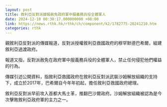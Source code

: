 ```yaml
---
layout: post
title: 敘利亞反對派據報赦免政府軍中服義務兵役全體軍人
date: 2024-12-10 00:38:17.000000000 +08:00
link: https://news.rthk.hk/rthk/ch/component/k2/1782775-20241210.htm
categories: rthk
---
```


親敘利亞反對派的傳媒報道，反對派授權敘利亞救國政府的穆罕默德巴希爾，組建敘利亞過渡政府。

報道又指，反對派赦免在政府軍中服義務兵役的全體軍人，禁止任何侵犯他們權益的行為。

傳媒引述公開資料，指敘利亞救國政府在敘利亞反對派武裝沙姆解放組織的支持下，成立於2017年，巴希爾自今年年初起，擔任敘利亞救國政府總理。

敘利亞反對派早前攻入首都大馬士革，推翻巴沙爾政府。沙姆解放組織被認為是今次擊敗敘利亞政府軍的主力之一。
